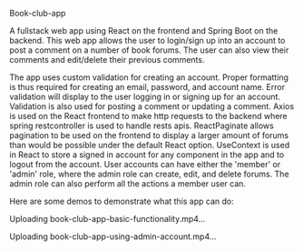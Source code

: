 
Book-club-app

A fullstack web app using React on the frontend and Spring Boot on the backend. This web app allows the user to login/sign up into an account to post a comment on a number of book forums. The user can also view their comments and edit/delete their previous comments.

The app uses custom validation for creating an account. Proper formatting is thus required for creating an email, password, and account name. Error validation will display to the user logging in or signing up for an account. Validation is also used for posting a comment or updating a comment. Axios is used on the React frontend to make http requests to the backend where spring restcontroller is used to handle rests apis. ReactPaginate allows pagination to be used on the frontend to display a larger amount of forums than would be possible under the default React option. UseContext is used in React to store a signed in account for any component in the app and to logout from the account. User accounts can have either the 'member' or 'admin' role, where the admin role can create, edit, and delete forums. The admin role can also perform all the actions a member user can.

Here are some demos to demonstrate what this app can do:

Uploading book-club-app-basic-functionality.mp4…

Uploading book-club-app-using-admin-account.mp4…

